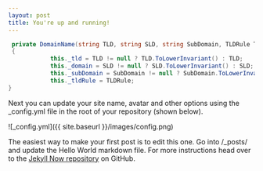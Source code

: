 ```yaml
---
layout: post
title: You're up and running!
---
```



```csharp
 private DomainName(string TLD, string SLD, string SubDomain, TLDRule TLDRule)
 {
            this._tld = TLD != null ? TLD.ToLowerInvariant() : TLD;
            this._domain = SLD != null ? SLD.ToLowerInvariant() : SLD;
            this._subDomain = SubDomain != null ? SubDomain.ToLowerInvariant() : SubDomain;
            this._tldRule = TLDRule;
}
```


Next you can update your site name, avatar and other options using the _config.yml file in the root of your repository (shown below).

![_config.yml]({{ site.baseurl }}/images/config.png)

The easiest way to make your first post is to edit this one. Go into /_posts/ and update the Hello World markdown file. For more instructions head over to the [Jekyll Now repository](https://github.com/barryclark/jekyll-now) on GitHub.
